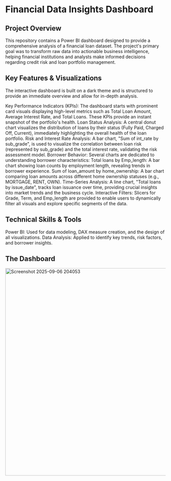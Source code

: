# Financial Data Insights Dashboard
## Project Overview
This repository contains a Power BI dashboard designed to provide a comprehensive analysis of a financial loan dataset. The project's primary goal was to transform raw data into actionable business intelligence, helping financial institutions and analysts make informed decisions regarding credit risk and loan portfolio management.

## Key Features & Visualizations
The interactive dashboard is built on a dark theme and is structured to provide an immediate overview and allow for in-depth analysis.

Key Performance Indicators (KPIs): The dashboard starts with prominent card visuals displaying high-level metrics such as Total Loan Amount, Average Interest Rate, and Total Loans. These KPIs provide an instant snapshot of the portfolio's health.
Loan Status Analysis: A central donut chart visualizes the distribution of loans by their status (Fully Paid, Charged Off, Current), immediately highlighting the overall health of the loan portfolio.
Risk and Interest Rate Analysis: A bar chart, "Sum of int_rate by sub_grade", is used to visualize the correlation between loan risk (represented by sub_grade) and the total interest rate, validating the risk assessment model.
Borrower Behavior: Several charts are dedicated to understanding borrower characteristics:
Total loans by Emp_length: A bar chart showing loan counts by employment length, revealing trends in borrower experience.
Sum of loan_amount by home_ownership: A bar chart comparing loan amounts across different home ownership statuses (e.g., MORTGAGE, RENT, OWN).
Time-Series Analysis: A line chart, "Total loans by issue_date", tracks loan issuance over time, providing crucial insights into market trends and the business cycle.
Interactive Filters: Slicers for Grade, Term, and Emp_length are provided to enable users to dynamically filter all visuals and explore specific segments of the data.

## Technical Skills & Tools
Power BI: Used for data modeling, DAX measure creation, and the design of all visualizations.
Data Analysis: Applied to identify key trends, risk factors, and borrower insights.

## The Dashboard

<img width="1153" height="650" alt="Screenshot 2025-09-06 204053" src="https://github.com/user-attachments/assets/f5139605-d087-4bff-b956-6ef5253f6e4a" />

